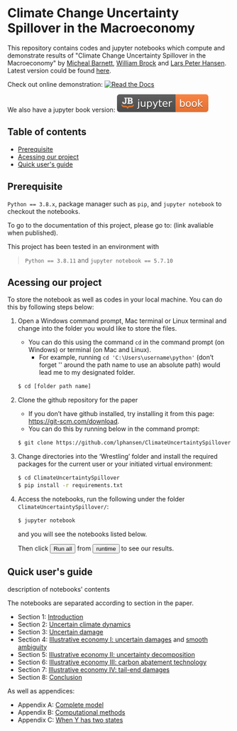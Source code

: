 # Climate Change Uncertainty Spillover in the Macroeconomy
This repository contains codes and jupyter notebooks which compute and demonstrate results of "Climate Change Uncertainty Spillover in the Macroeconomy" by [Micheal Barnett][id1], [William Brock][id2] and [Lars Peter Hansen][id3]. Latest version could be found [here][id4].

Check out online demonstration: [![Read the Docs](https://img.shields.io/readthedocs/pip)](https://ClimateUncertaintySpillover.readthedocs.io/en/latest/)

We also have a jupyter book version: [![Jupyter Book Badge](jybook/badge.svg)](https://lphansen.github.io/ClimateUncertaintySpillover/)

[id1]: https://wpcarey.asu.edu/people/profile/3490536
[id2]: https://economics.missouri.edu/people/brock
[id3]: https://larspeterhansen.org/
[id4]: http://larspeterhansen.org/wp-content/uploads/2021/07/BBHannualLPH-16.pdf

## Table of contents
- [Prerequisite](#prerequisite)
- [Acessing our project](#acessing)
- [Quick user's guide](#quick-guide)

## <a name="prerequisite"></a>Prerequisite
`Python == 3.8.x`, package manager such as `pip`,  and `jupyter notebook` to checkout the notebooks. 

To go to the documentation of this project, please go to: (link avaliable when published).

This project has been tested in an environment with
> `Python == 3.8.11` and  `jupyter notebook == 5.7.10`

## <a name="acessing"></a>Acessing our project


To store the notebook as well as codes in your local machine. You can do this by following steps below:

1.  Open a Windows command prompt, Mac terminal or Linux terminal and change into the folder you would like to store the files.
 	-  You can do this using the command `cd` in the command prompt (on Windows) or terminal (on Mac and Linux).
        - For example, running `cd 'C:\Users\username\python'` (don’t forget '' around the path name to use an absolute path) would lead me to my designated folder.
     
    ```bash
    $ cd [folder path name]
    ```

2.  Clone the github repository for the paper
    - If you don’t have github installed, try installing it from this page: https://git-scm.com/download.
    - You can do this by running below in the command prompt:
    
    ```bash
    $ git clone https://github.com/lphansen/ClimateUncertaintySpillover.git
    ```
    
3.  Change directories into the ‘Wrestling’ folder and install the required packages for the current user or your initiated virtual environment:
    
    ```bash
    $ cd ClimateUncertaintySpillover
    $ pip install -r requirements.txt
    ```
4. Access the notebooks, run the following under the folder `ClimateUncertaintySpillover/`:
    
    ```bash
    $ jupyter notebook
    ```
    and you will see the notebooks listed below.

    Then click <button type = "button" name="runall">Run all</button> from <button type="runtime" name="runtime">runtime</button> to see our results. 

## <a name="quick-guide"></a>Quick user's guide

description of notebooks' contents

The notebooks are separated according to section in the paper.
- Section 1: [Introduction](sec1_Introduction.ipynb)
- Section 2: [Uncertain climate dynamics](sec2_UncertainClimateDynamics.ipynb)
- Section 3: [Uncertain damage](sec3_UncertainDamage.ipynb)
- Section 4: [Illustrative economy I: uncertain damages](sec4_IllustrativeEconIA.ipynb) and [smooth ambiguity](sec4_IllustrativeEconIB.ipynb)
- Section 5: [Illustrative economy II: uncertainty decomposition](sec5_IllustrativeEconII.ipynb)
- Section 6: [Illustrative economy III: carbon abatement technology](sec6_IllustrativeEconIII.ipynb)
- Section 7: [Illustrative economy IV: tail-end damages](sec7_IllustrativeEconIV.ipynb)
- Section 8: [Conclusion](sec8_Conclusion.ipynb)

As well as appendices:
- Appendix A: [Complete model](appendixA.ipynb)
- Appendix B: [Computational methods](appendixB.ipynb)
- Appendix C: [When Y has two states](appendixC.ipynb)
